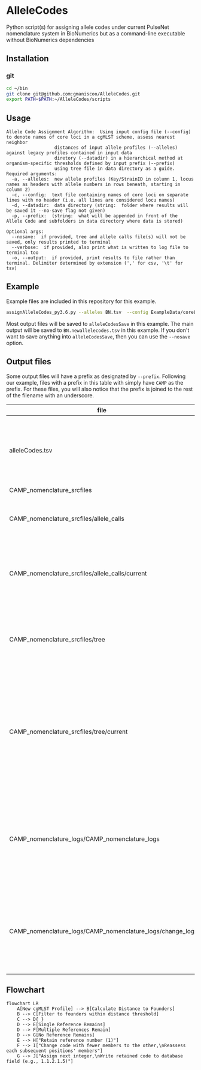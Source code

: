 # AlleleCodes

Python script(s) for assigning allele codes under current PulseNet nomenclature system in BioNumerics but as a command-line executable without BioNumerics dependencies

## Installation

### git

```bash
cd ~/bin
git clone git@github.com:gmaniscoo/AlleleCodes.git
export PATH=$PATH:~/AlleleCodes/scripts
```

## Usage

```text
Allele Code Assignment Algorithm:  Using input config file (--config) to denote names of core loci in a cgMLST scheme, assess nearest neighbor
                  distances of input allele profiles (--alleles) against legacy profiles contained in input data
                  diretory (--datadir) in a hierarchical method at organism-specific thresholds defined by input prefix (--prefix)
                  using tree file in data directory as a guide.
Required arguments:
  -a, --alleles:  new allele profiles (Key/StrainID in column 1, locus names as headers with allele numbers in rows beneath, starting in column 2)
  -c, --config:  text file containing names of core loci on separate lines with no header (i.e. all lines are considered locu names)
  -d, --datadir:  data directory (string:  folder where results will be saved it --no-save flag not given)
  -p, --prefix:  (string:  what will be appended in front of the Allele Code and subfolders in data directory where data is stored)

Optional args:
  --nosave:  if provided, tree and allele calls file(s) will not be saved, only results printed to terminal
  --verbose:  if provided, also print what is written to log file to terminal too
  -o, --output:  if provided, print results to file rather than terminal. Delimiter determined by extension (',' for csv, '\t' for tsv)
```

## Example

Example files are included in this repository for this example.

```bash
assignAlleleCodes_py3.6.py --alleles BN.tsv  --config ExampleData/coreLoci_CAMP.txt --datadir alleleCodesSave --prefix CAMP --output BN.newallelecodes.tsv
```

Most output files will be saved to `alleleCodesSave` in this example. The main output will be saved to `BN.newallelecodes.tsv` in this example. If you don't want to save anything into `alleleCodesSave`, then you can use the `--nosave` option.

## Output files

Some output files will have a prefix as designated by `--prefix`. Following our example, files with a prefix in this table with simply have `CAMP` as the prefix. For these files, you will also notice that the prefix is joined to the rest of the filename with an underscore.

|file|what| Example |
|----|----| ------- |
|alleleCodes.tsv| A TSV file as designated with `--output`. Contains two columns: sample and allele code. | `SRR4280276      CAMP2.1 - 3.1.15.1.1.1` |
|CAMP_nomenclature_srcfiles | source files | |
|CAMP_nomenclature_srcfiles/allele_calls | Main directory storing allele profiles written to file over time | |
|CAMP_nomenclature_srcfiles/allele_calls/current | Directory contains most recently written allele profiles in blocks of 1000 | |
|CAMP_nomenclature_srcfiles/tree | Directory contains back-ups of previously rendered single-linkage tree as json dictionary | |
|CAMP_nomenclature_srcfiles/tree/current | Directory contains most recently rendered single-linkage tree as json dictionary for use in next run timestamped with last run's date-time | tree_2024-04-14@19-01-24.json|
|CAMP_nomenclature_logs/CAMP_nomenclature_logs| This directory contains the actual log files from each run, allowing you to run the main script multiple times and aggregate results. | Filenames will have a timestamped format such as `wgst_log_2023-05-30@10-24-42.txt`. |
|CAMP_nomenclature_logs/CAMP_nomenclature_logs/change_log| This directory contains log files of how allele codes have changed over time. | The files are timestamped with the current date of run (e.g., `2023-05-30.tsv`) and appended to each time if run multiple times on the same day |


## Flowchart

```mermaid
flowchart LR
    A[New cgMLST Profile] --> B[Calculate Distance to Founders]
    B --> C[Filter to founders within distance threshold]
    C --> D{ }
    D --> E[Single Reference Remains]
    D --> F[Multiple References Remain]
    D --> G[No Reference Remains]
    E --> H["Retain reference number (1)"]
    F --> I["Change code with fewer members to the other,\nReassess each subsequent positions' members"]
    G --> J["Assign next integer,\nWrite retained code to database field (e.g., 1.1.2.1.5)"]
```
